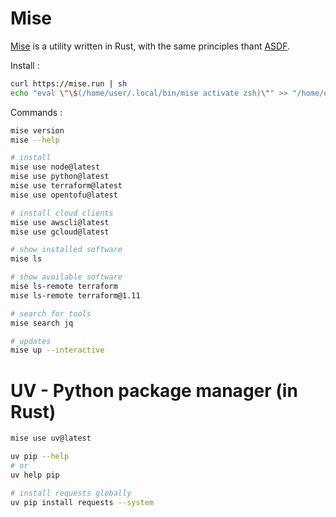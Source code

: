 # Mise

[Mise](https://mise.jdx.dev/) is a utility written in Rust, with the same principles thant [ASDF](https://asdf-vm.com/).

Install :
```bash
curl https://mise.run | sh
echo "eval \"\$(/home/user/.local/bin/mise activate zsh)\"" >> "/home/user/.zshrc"
```

Commands : 
```bash
mise version
mise --help

# install
mise use node@latest
mise use python@latest
mise use terraform@latest
mise use opentofu@latest

# install cloud clients
mise use awscli@latest
mise use gcloud@latest

# show installed software
mise ls

# show available software
mise ls-remote terraform
mise ls-remote terraform@1.11

# search for tools
mise search jq

# updates
mise up --interactive
```


# UV - Python package manager (in Rust)

```bash
mise use uv@latest

uv pip --help
# or
uv help pip

# install requests globally
uv pip install requests --system
```
